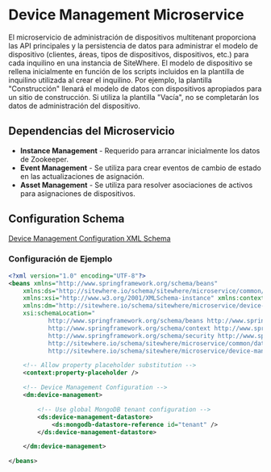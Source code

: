 # Device Management Microservice

<Seo/>

El microservicio de administración de dispositivos multitenant proporciona las API principales
y la persistencia de datos para administrar el modelo de dispositivo (clientes, áreas, tipos de
dispositivos, dispositivos, etc.) para cada inquilino en una instancia de SiteWhere. El modelo
de dispositivo se rellena inicialmente en función de los scripts incluidos en la plantilla de
inquilino utilizada al crear el inquilino. Por ejemplo, la plantilla "Construcción" llenará el
modelo de datos con dispositivos apropiados para un sitio de construcción. Si utiliza la plantilla
"Vacía", no se completarán los datos de administración del dispositivo.

## Dependencias del Microservicio

- **Instance Management** - Requerido para arrancar inicialmente los datos de Zookeeper.
- **Event Management** - Se utiliza para crear eventos de cambio de estado en las actualizaciones de asignación.
- **Asset Management** - Se utiliza para resolver asociaciones de activos para asignaciones de dispositivos.

## Configuration Schema

[Device Management Configuration XML Schema](http://sitewhere.io/schema/sitewhere/microservice/device-management/current/device-management.xsd)

### Configuración de Ejemplo

```xml
<?xml version="1.0" encoding="UTF-8"?>
<beans xmlns="http://www.springframework.org/schema/beans"
	xmlns:ds="http://sitewhere.io/schema/sitewhere/microservice/common/datastore"
	xmlns:xsi="http://www.w3.org/2001/XMLSchema-instance" xmlns:context="http://www.springframework.org/schema/context"
	xmlns:dm="http://sitewhere.io/schema/sitewhere/microservice/device-management"
	xsi:schemaLocation="
           http://www.springframework.org/schema/beans http://www.springframework.org/schema/beans/spring-beans-3.1.xsd
           http://www.springframework.org/schema/context http://www.springframework.org/schema/context/spring-context-3.1.xsd
           http://www.springframework.org/schema/security http://www.springframework.org/schema/security/spring-security-3.0.xsd
           http://sitewhere.io/schema/sitewhere/microservice/common/datastore http://sitewhere.io/schema/sitewhere/microservice/common/current/datastore-common.xsd
           http://sitewhere.io/schema/sitewhere/microservice/device-management http://sitewhere.io/schema/sitewhere/microservice/device-management/current/device-management.xsd">

	<!-- Allow property placeholder substitution -->
	<context:property-placeholder />

	<!-- Device Management Configuration -->
	<dm:device-management>

		<!-- Use global MongoDB tenant configuration -->
		<ds:device-management-datastore>
			<ds:mongodb-datastore-reference id="tenant" />
		</ds:device-management-datastore>

	</dm:device-management>

</beans>
```
